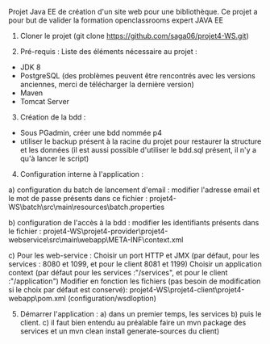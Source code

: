 Projet Java EE de création d'un site web pour une bibliothèque.
Ce projet a pour but de valider la formation openclassrooms expert JAVA EE 

1) Cloner le projet (git clone https://github.com/saga06/projet4-WS.git)

2) Pré-requis : 
Liste des éléments nécessaire au projet : 
- JDK 8
- PostgreSQL (des problèmes peuvent être rencontrés avec les versions anciennes, 
merci de télécharger la dernière version)
- Maven
- Tomcat Server


3) Création de la bdd :
- Sous PGadmin, créer une bdd nommée p4
- utiliser le backup présent à la racine du projet pour restaurer la structure et les données
 (il est aussi possible d'utiliser le bdd.sql présent, il n'y a qu'à lancer le script)

4) Configuration interne à l'application : 

a) configuration du batch de lancement d'email : 
modifier l'adresse email et le mot de passe présents dans ce fichier : 
projet4-WS\batch\src\main\resources\batch.properties

b) configuration de l'accès à la bdd : 
modifier les identifiants présents dans le fichier :
projet4-WS\projet4-provider\projet4-webservice\src\main\webapp\META-INF\context.xml 

c) Pour les web-service :
Choisir un port HTTP et JMX (par défaut, pour les services : 8080 et 1099, et pour le client 8081 et 1199)
Choisir un application context (par défaut pour les services :"/services", et pour le client :"/application")
Modifier en fonction les fichiers (pas besoin de modification si le choix par défaut est conservé):
projet4-WS\projet4-client\projet4-webapp\pom.xml (configuration/wsdloption)

5) Démarrer l'application : 
a) dans un premier temps, les services 
b) puis le client.
c) il faut bien entendu au préalable faire un mvn package des services et un mvn clean install generate-sources du client)


